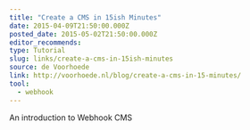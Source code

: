 ```yaml
---
title: "Create a CMS in 15ish Minutes"
date: 2015-04-09T21:50:00.000Z
posted_date: 2015-05-02T21:50:00.000Z
editor_recommends:
type: Tutorial
slug: links/create-a-cms-in-15ish-minutes
source: de Voorhoede
link: http://voorhoede.nl/blog/create-a-cms-in-15-minutes/
tool:
  - webhook
---
```

An introduction to Webhook CMS




